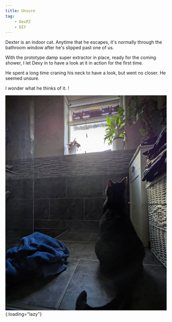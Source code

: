 ```yaml
---
title: Unsure
tag:
    - DexPZ
    - DIY
---
```


Dexter is an indoor cat. Anytime that he escapes, it's normally through the bathroom window after he's slipped past one of us.

With the prototype damp super extractor in place, ready for the coming shower, I let Dexy in to have a look at it in action for the first time.

He spent a long time craning his neck to have a look, but went no closer. He seemed unsure.

I wonder what he thinks of it. !

![Dexter looking at the window fan](/assets/images/2023/31c1d2b553a48cbb139356b5f54fb98a.jpg "Tabby cat sitting on the floor looking at a home made window fan"){:loading="lazy"}

